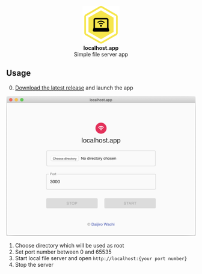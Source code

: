 <p align="center">
  <img src="./public/logo512.png" width=100 height=100 />
  <br />
  <b>localhost.app</b>
  <br />
  <span>Simple file server app</span>
</p>

## Usage

0. [Download the latest release](https://github.com/watilde/localhost-app/releases/latest) and launch the app

![img](./image.png)

1. Choose directory which will be used as root
2. Set port number between 0 and 65535
3. Start local file server and open `http://localhost:{your port number}`
4. Stop the server
